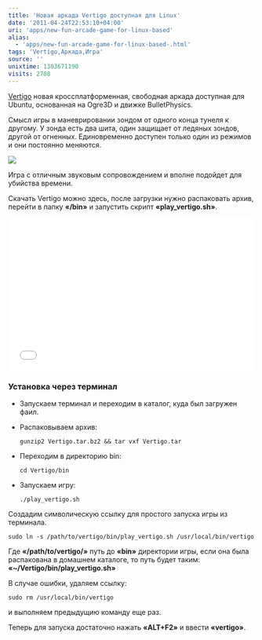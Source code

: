 ```yaml
---
title: 'Новая аркада Vertigo доступная для Linux'
date: '2011-04-24T22:53:10+04:00'
uri: 'apps/new-fun-arcade-game-for-linux-based'
alias: 
  - 'apps/new-fun-arcade-game-for-linux-based-.html'
tags: 'Vertigo,Аркада,Игра'
source: ''
unixtime: 1303671190
visits: 2708
---
```

[Vertigo](http://www.vertigo-game.com/) новая кроссплатформенная, свободная аркада доступная для Ubuntu, основанная на Ogre3D и движке BulletPhysics.

Смысл игры в маневрировании зондом от одного конца тунеля к другому. У зонда есть два шита, один защищает от ледяных зондов, другой от огненных. Единовременно доступен только один из режимов и они постоянно меняются.

[![](img/2011/04/24/22-00/dante-afterlife-5650140559-o.jpg)](img/2011/04/24/22-00/dante-afterlife-5650140559-o.jpg)

Игра с отличным звуковым сопровождением и вполне подойдет для убийства времени.

Скачать Vertigo можно здесь, после загрузки нужно распаковать архив, перейти в папку **«/bin»** и запустить скрипт **«play\_vertigo.sh»**.

<iframe title="YouTube video player" width="500" height="311" src="//www.youtube.com/embed/6x6BfZNGabc" frameborder="0" allowfullscreen=""></iframe>

### Установка через терминал

*   Запускаем терминал и переходим в каталог, куда был загружен фаил.
*   Распаковываем архив:
    
    ```
    gunzip2 Vertigo.tar.bz2 && tar vxf Vertigo.tar
    ```
    
*   Переходим в директорию bin:
    
    ```
    cd Vertigo/bin 
    ```
    
*   Запускаем игру:
    
    ```
    ./play_vertigo.sh 
    ```
    

Создадим символическую ссылку для простого запуска игры из терминала.

```
sudo ln -s /path/to/vertigo/bin/play_vertigo.sh /usr/local/bin/vertigo 
```

Где **«/path/to/vertigo/»** путь до **«bin»** директории игры, если она была распакована в домашнем каталоге, то путь будет таким: **«~/Vertigo/bin/play\_vertigo.sh»**

В случае ошибки, удаляем ссылку:

```
sudo rm /usr/local/bin/vertigo 
```

и выполняем предыдущию команду еще раз.

Теперь для запуска достаточно нажать **«ALT+F2»** и ввести **«vertigo»**.
